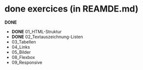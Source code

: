 # done exercices (in REAMDE.md)

**DONE**

- **DONE** 01_HTML-Struktur
- **DONE** 02_Textauszeichnung-Listen
- 03_Tabellen
- 04_Links
- 05_Bilder
- 08_Flexbox
- 09_Responsive

